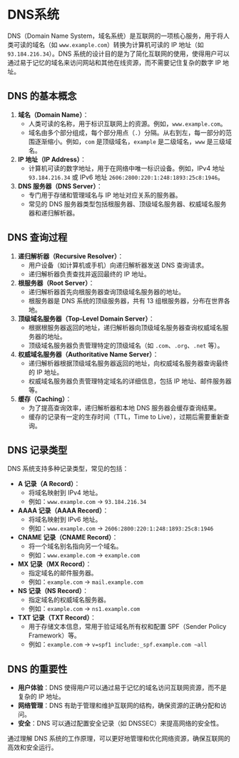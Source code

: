 # DNS系统

DNS（Domain Name System，域名系统）是互联网的一项核心服务，用于将人类可读的域名（如 `www.example.com`）转换为计算机可读的 IP 地址（如 `93.184.216.34`）。DNS 系统的设计目的是为了简化互联网的使用，使得用户可以通过易于记忆的域名来访问网站和其他在线资源，而不需要记住复杂的数字 IP 地址。

## DNS 的基本概念

1. **域名（Domain Name）**：
   - 人类可读的名称，用于标识互联网上的资源。例如，`www.example.com`。
   - 域名由多个部分组成，每个部分用点（`.`）分隔。从右到左，每一部分的范围逐渐缩小。例如，`com` 是顶级域名，`example` 是二级域名，`www` 是三级域名。
2. **IP 地址（IP Address）**：
   - 计算机可读的数字地址，用于在网络中唯一标识设备。例如，IPv4 地址 `93.184.216.34` 或 IPv6 地址 `2606:2800:220:1:248:1893:25c8:1946`。
3. **DNS 服务器（DNS Server）**：
   - 专门用于存储和管理域名与 IP 地址对应关系的服务器。
   - 常见的 DNS 服务器类型包括根服务器、顶级域名服务器、权威域名服务器和递归解析器。

## DNS 查询过程

1. **递归解析器（Recursive Resolver）**：
   - 用户设备（如计算机或手机）向递归解析器发送 DNS 查询请求。
   - 递归解析器负责查找并返回最终的 IP 地址。
2. **根服务器（Root Server）**：
   - 递归解析器首先向根服务器查询顶级域名服务器的地址。
   - 根服务器是 DNS 系统的顶级服务器，共有 13 组根服务器，分布在世界各地。
3. **顶级域名服务器（Top-Level Domain Server）**：
   - 根据根服务器返回的地址，递归解析器向顶级域名服务器查询权威域名服务器的地址。
   - 顶级域名服务器负责管理特定的顶级域名（如 `.com`、`.org`、`.net` 等）。
4. **权威域名服务器（Authoritative Name Server）**：
   - 递归解析器根据顶级域名服务器返回的地址，向权威域名服务器查询最终的 IP 地址。
   - 权威域名服务器负责管理特定域名的详细信息，包括 IP 地址、邮件服务器等。
5. **缓存（Caching）**：
   - 为了提高查询效率，递归解析器和本地 DNS 服务器会缓存查询结果。
   - 缓存的记录有一定的生存时间（TTL，Time to Live），过期后需要重新查询。

## DNS 记录类型

DNS 系统支持多种记录类型，常见的包括：

- **A 记录（A Record）**：
  - 将域名映射到 IPv4 地址。
  - 例如：`www.example.com` -> `93.184.216.34`
- **AAAA 记录（AAAA Record）**：
  - 将域名映射到 IPv6 地址。
  - 例如：`www.example.com` -> `2606:2800:220:1:248:1893:25c8:1946`
- **CNAME 记录（CNAME Record）**：
  - 将一个域名别名指向另一个域名。
  - 例如：`www.example.com` -> `example.com`
- **MX 记录（MX Record）**：
  - 指定域名的邮件服务器。
  - 例如：`example.com` -> `mail.example.com`
- **NS 记录（NS Record）**：
  - 指定域名的权威域名服务器。
  - 例如：`example.com` -> `ns1.example.com`
- **TXT 记录（TXT Record）**：
  - 用于存储文本信息，常用于验证域名所有权和配置 SPF（Sender Policy Framework）等。
  - 例如：`example.com` -> `v=spf1 include:_spf.example.com ~all`

## DNS 的重要性

- **用户体验**：DNS 使得用户可以通过易于记忆的域名访问互联网资源，而不是复杂的 IP 地址。
- **网络管理**：DNS 有助于管理和维护互联网的结构，确保资源的正确分配和访问。
- **安全**：DNS 可以通过配置安全记录（如 DNSSEC）来提高网络的安全性。

通过理解 DNS 系统的工作原理，可以更好地管理和优化网络资源，确保互联网的高效和安全运行。